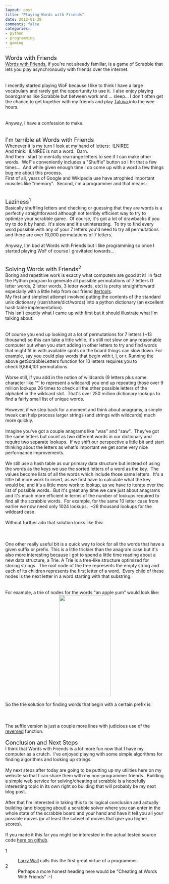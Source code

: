 ```yaml
---
layout: post
title: "Playing Words with Friends"
date: 2012-01-28
comments: false
categories:
- python
- programming
- gaming
---
```


<div class='post'>
    <span style="font-family: inherit; font-size: large;">Words with Friends</span><br /><span
        style="font-family: inherit;"><a href="http://www.wordswithfriends.com/">Words with Friends</a>, if you're not
        already familiar, is a game of Scrabble that lets you play asynchronously with friends over the
        internet.</span><br /><span style="font-family: inherit;"><br /></span><br /><span
        style="font-family: inherit;">I recently started playing WoF because I like to think I have a large vocabulary
        and rarely get the opportunity to use it. &nbsp;I also enjoy playing boardgames like Scrabble but between work
        and ... sleep... I don't often get the chance to get together with my friends and play </span><a
        href="http://boardgamegeek.com/boardgame/24508/taluva" style="font-family: inherit;">Taluva </a><span
        style="font-family: inherit;">into the wee hours.</span><br /><span
        style="font-family: inherit;"><br /></span><br /><span style="font-family: inherit;">Anyway, I have a confession
        to make.</span><br /><span style="font-family: inherit;"><br /></span><br /><span
        style="font-family: inherit; font-size: large;">I'm terrible at Words with Friends</span><br /><span
        style="font-family: inherit;">Whenever it is my turn I look at my hand of letters: &nbsp;</span><span
        style="font-family: inherit;">ILNIREE</span><br /><span style="font-family: inherit;">And think:
        &nbsp;</span><span style="font-family: inherit;">ILNIREE is not a word. &nbsp;Darn.</span><br /><span
        style="font-family: inherit;">And then I start to mentally rearrange letters to see if I can make other words.
        &nbsp;WoF's conveniently includes a "Shuffle" button so I hit that a few times... &nbsp;And while given enough
        time I do come up with a word a few things bug me about this process.</span><br /><span
        style="font-family: inherit;">First of all, years of Google and Wikipedia use have atrophied important muscles
        like "memory". &nbsp;Second, i'm a programmer and that means:</span><br /><span
        style="font-family: inherit;"><br /></span><br /><span
        style="font-family: inherit; font-size: large;">Laziness<sup>1</sup></span><br /><span
        style="font-family: inherit;">Basically shuffling letters and checking or guessing that they are words is a
        perfectly straightforward although not terribly efficient way to try to optimize your scrabble game. &nbsp;Of
        course, it's got a lot of drawbacks if you try to do it by hand. &nbsp;It's slow and it's uninteresting.
        &nbsp;To try to find every word possible with any of your 7 letters you'd need to try all permutations and there
        are over 10,000 permutations of 7 letters. &nbsp;</span><br /><br /><span style="font-family: inherit;">Anyway,
        I'm bad at Words with Friends but I like programming so once I started playing WoF of course I gravitated
        towards...</span><br /><span style="font-family: inherit;"><br /></span><br /><span
        style="font-family: inherit; font-size: large;">Solving Words with Friends<sup>2</sup></span><br /><span
        style="font-family: inherit;">Boring and repetitive work is exactly what computers are good at it! &nbsp;In fact
        the Python program to generate all possible permutations of 7 letters (1 letter words, 2 letter words, 3 letter
        words, etc) is pretty straightforward especially with a little help from our friend <a
            href="http://docs.python.org/library/itertools.html">itertools</a>.</span><br /><span
        style="font-family: inherit;">My first and simplest attempt involved putting the contents of the standard unix
        dictionary (/usr/share/dict/words) into a python dictionary (an excellent hash table
        implementation).&nbsp;</span><br />This isn't exactly what I came up with first but it should illustrate what
    I'm talking about:<br />
    <script src="https://gist.github.com/1653998.js?file=words_simple.py"></script><br /><br />Of course you end up
    looking at a lot of permutations for 7 letters (~13 thousand) so this can take a little while. It's still not slow
    on any reasonable computer but when you start adding in other letters to try and find words that might fit in with
    available spots on the board things can slow down. For example, say you could play words that begin with t, l, or r.
    Running the above getScrabbleLetters function for 10 letters requires you to check&nbsp;9,864,101 permutations.
    <br /><br />Worse still, if you add in the notion of wildcards (9 letters plus some character like '*' to represent
    a wildcard) you end up repeating those over 9 million lookups 26 times to check all the other possible letters of
    the alphabet in the wildcard slot. &nbsp;That's over 250 million dictionary lookups to find a fairly small list of
    unique words.<br /><br />However, if we step back for a moment and think about anagrams, a simple tweak can help
    process larger strings (and strings with wildcards) much more quickly.<br /><br />Imagine you've got a couple
    anagrams like "was" and "saw". &nbsp;They've got the same letters but count as two different words in our dictionary
    and require two separate lookups. &nbsp;If we shift our perspective a little bit and start thinking about the
    letters as what's important we get some very nice performance improvements.<br /><br />We still use a hash table as
    our primary data structure but instead of using the words as the keys we use the sorted letters of a word as the
    key. &nbsp;The values become lists of all the words which include those same letters. &nbsp;It's a little bit more
    work to insert, as we first have to calculate what the key would be, and it's a little more work to lookup, as we
    have to iterate over the list of possible words. &nbsp;But it's great any time we care just about anagrams and it's
    much more efficient in terms of the number of lookups required to find all the scrabble words. &nbsp;For example,
    for the same 10 letter case from earlier we now need only&nbsp;1024 lookups. &nbsp;~26 thousand lookups for the
    wildcard case.<br /><br />Without further ado that solution looks like this:<br /><br />
    <script src="https://gist.github.com/1653998.js?file=sorted.py"></script> <br /><br />One other really useful bit is
    a quick way to look for all the words that have a given suffix or prefix. This is a little trickier than the anagram
    case but it's also more interesting because I got to spend a little time reading about a new data structure, a Trie.
    A Trie is a tree-like structure optimized for storing strings. &nbsp;The root node of the tree represents the empty
    string and each of its children represents the first letter of a word. &nbsp;Every child of these nodes is the next
    letter in a word starting with that substring. &nbsp;<span
        style="font-family: inherit;"><br /></span><br /><br />For example, a trie of nodes for the words "an apple yum"
    would look like:<br />
    <div class="separator" style="clear: both; text-align: center;"><a
            href="/imagestrie.png"
            imageanchor="1" style="margin-left: 1em; margin-right: 1em;"><img border="0" height="320"
                src="/imagestrie.png"
                width="163" /></a></div><br />So the trie solution for finding words that begin with a certain prefix
    is:<br /><br />
    <script src="https://gist.github.com/1653998.js?file=trie.py"></script> <br /><br />The suffix version is just a
    couple more lines with judicious use of the <a
        href="http://docs.python.org/library/functions.html#reversed">reversed</a> function.<br /><br /><span
        style="font-size: large;">Conclusion and Next Steps</span><br />I think that Words with Friends is a lot more
    fun now that I have my computer as a crutch. &nbsp;I've enjoyed playing with some simple algorithms for finding
    algorithms and looking up strings.<br /><br />My next steps after today are going to be putting up my utilities here
    on my website so that I can share them with my non-programmer friends. &nbsp;Building a simple web service for
    solving/cheating at scrabble is a hopefully interesting topic in its own right so building that will probably be my
    next blog post.<br /><br />After that I'm interested in taking this to its logical conclusion and actually building
    (and blogging about) a scrabble solver where you can enter in the whole state of the scrabble board and your hand
    and have it tell you all your possible moves (or at least the subset of moves that give you higher
    scores).<br /><br />If you made it this far you might be interested in the actual tested source code <a
        href="https://github.com/steder/words">here on github</a>.<br /><br /><span
        style="font-family: inherit;">1</span><br />
    <dl>
        <dd><span style="font-family: inherit;"><a href="http://en.wikipedia.org/wiki/Larry_Wall">Larry
                    Wall</a>&nbsp;calls this the first great virtue of a programmer. &nbsp;</span></dd>
        <dt>2</dt>
        <dd>Perhaps a more honest heading here would be "Cheating at Words With Friends" :-)</dd> <span
            style="font-family: inherit;"></span>
        <div>
            <div><span style="font-family: inherit;"></span></div><span style="font-family: inherit;"> </span>
        </div>
    </dl>
</div>